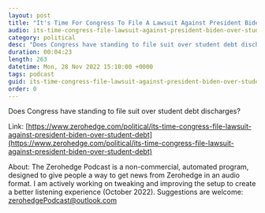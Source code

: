```yaml
---
layout: post
title: "It's Time For Congress To File A Lawsuit Against President Biden Over Student Debt"
audio: its-time-congress-file-lawsuit-against-president-biden-over-student-debt-0
category: political
desc: "Does Congress have standing to file suit over student debt discharges?"
duration: 00:04:23
length: 263
datetime: Mon, 28 Nov 2022 15:10:00 +0000
tags: podcast
guid: its-time-congress-file-lawsuit-against-president-biden-over-student-debt-0
order: 0
---
```

Does Congress have standing to file suit over student debt discharges?

Link: [https://www.zerohedge.com/political/its-time-congress-file-lawsuit-against-president-biden-over-student-debt](https://www.zerohedge.com/political/its-time-congress-file-lawsuit-against-president-biden-over-student-debt)

About: The Zerohedge Podcast is a non-commercial, automated program, designed to give people a way to get news from Zerohedge in an audio format.  I am actively working on tweaking and improving the setup to create a better listening experience (October 2022).  Suggestions are welcome: [zerohedgePodcast@outlook.com](mailto:zerohedgePodcast@outlook.com)